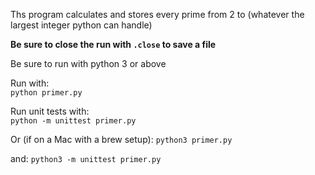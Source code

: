 Ths program calculates and stores every prime from 2 to (whatever the largest integer python can handle)

**Be sure to close the run with `.close` to save a file**

Be sure to run with python 3 or above

Run with:  
`python primer.py`


Run unit tests with:  
`python -m unittest primer.py`


Or (if on a Mac with a brew setup):
`python3 primer.py`

and:
`python3 -m unittest primer.py`
